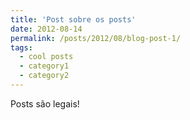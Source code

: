 ```yaml
---
title: 'Post sobre os posts'
date: 2012-08-14
permalink: /posts/2012/08/blog-post-1/
tags:
  - cool posts
  - category1
  - category2
---
```




Posts são legais!
<!-- ====== -->
<!-- 
You can have many headings
======

Aren't headings cool?
------ -->